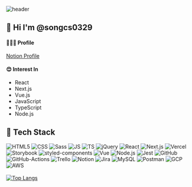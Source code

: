 ![header](https://capsule-render.vercel.app/api?type=waving&section=header&height=300&color=0:A0CEDE,100:0064A2&text=Changseok%20Song&fontColor=ffffff&fontSize=60&fontAlign=65&fontAlignY=35&desc=Frontend-Developer&descAlign=80&descAlignY=55)

## 👋 Hi I'm @songcs0329
#### 🙋🏻‍♂️ Profile
[Notion Profile](https://sincere-lasagna-7a6.notion.site/eea87537606d427297fb732715b5b5ef)

#### 😊 Interest In
- React
- Next.js
- Vue.js
- JavaScript
- TypeScript
- Node.js

## 🤖 Tech Stack
![HTML5](https://img.shields.io/badge/HTML5-E34F26?style=flat-square&logo=HTML5&logoColor=fff)&nbsp;![CSS](https://img.shields.io/badge/CSS3-1572B6?style=flat-square&logo=CSS3&logoColor=fff)&nbsp;![Sass](https://img.shields.io/badge/Sass-CC6699?style=flat-square&logo=Sass&logoColor=fff)&nbsp;![JS](https://img.shields.io/badge/JavaScript-F7DF1E?style=flat-square&logo=JavaScript&logoColor=000)&nbsp;![TS](https://img.shields.io/badge/TypeScript-3178C6?style=flat-square&logo=TypeScript&logoColor=fff)&nbsp;![jQuery](https://img.shields.io/badge/jQuery-0769AD?style=flat-square&logo=jQuery&logoColor=fff)&nbsp;![React](https://img.shields.io/badge/React-61DAFB?style=flat-square&logo=React&logoColor=000)&nbsp;![Next.js](https://img.shields.io/badge/Next.js-000000?style=flat-square&logo=Next.js&logoColor=white)&nbsp;![Vercel](https://img.shields.io/badge/Vercel-000000?style=flat-square&logo=Vercel&logoColor=white)&nbsp;![Storybook](https://img.shields.io/badge/Storybook-FF4785?style=flat-square&logo=Storybook&logoColor=white)&nbsp;![styled-components](https://img.shields.io/badge/styled%20components-DB7093?style=flat-square&logo=styled-components&logoColor=white)&nbsp;![Vue](https://img.shields.io/badge/Vue.js-4FC08D?style=flat-square&logo=Vue.js&logoColor=fff)&nbsp;![Node.js](https://img.shields.io/badge/Node.js-339933?style=flat-square&logo=Node.js&logoColor=fff)&nbsp;![Jest](https://img.shields.io/badge/Jest-C21325?style=flat-square&logo=Jest&logoColor=fff)&nbsp;![GitHub](https://img.shields.io/badge/GitHub-181717?style=flat-square&logo=GitHub&logoColor=fff)&nbsp;![GitHub-Actions](https://img.shields.io/badge/GitHub&nbsp;Actions-2088FF?style=flat-square&logo=GitHub-Actions&logoColor=fff)&nbsp;![Trello](https://img.shields.io/badge/Trello-0052CC?style=flat-square&logo=Trello&logoColor=fff)&nbsp;![Notion](https://img.shields.io/badge/Notion-000?style=flat-square&logo=Notion&logoColor=fff)&nbsp;![Jira](https://img.shields.io/badge/Jira-0052CC?style=flat-square&logo=Jira&logoColor=fff)&nbsp;![MySQL](https://img.shields.io/badge/MySQL-4479A1?style=flat-square&logo=MySQL&logoColor=white)&nbsp;![Postman](https://img.shields.io/badge/Postman-FF6C37?style=flat-square&logo=Postman&logoColor=white)&nbsp;![GCP](https://img.shields.io/badge/Google%20Cloud-4285F4?style=flat-square&logo=Google%20Cloud&logoColor=white)&nbsp;![AWS](https://img.shields.io/badge/Amazon%20AWS-232F3E?style=flat-square&logo=amazonaws&logoColor=white)<br /><br />
[![Top Langs](https://github-readme-stats.vercel.app/api/top-langs/?username=songcs0329&layout=compact&theme=tokyonight)](https://github.com/songcs0329/songcs0329)
